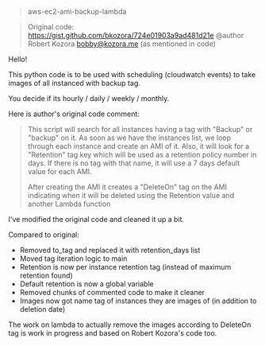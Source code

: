 > aws-ec2-ami-backup-lambda

> Original code: https://gist.github.com/bkozora/724e01903a9ad481d21e
> @author Robert Kozora <bobby@kozora.me> (as mentioned in code)

Hello!

This python code is to be used with scheduling (cloudwatch events) to take images of all instanced with backup tag.

You decide if its hourly / daily / weekly / monthly.

Here is author's original code comment:

> This script will search for all instances having a tag with "Backup" or "backup"
> on it. As soon as we have the instances list, we loop through each instance
> and create an AMI of it. Also, it will look for a "Retention" tag key which
> will be used as a retention policy number in days. If there is no tag with
> that name, it will use a 7 days default value for each AMI.
>
> After creating the AMI it creates a "DeleteOn" tag on the AMI indicating when
> it will be deleted using the Retention value and another Lambda function 

I've modified the original code and cleaned it up a bit.

Compared to original:

* Removed to_tag and replaced it with retention_days list
* Moved tag iteration logic to main
* Retention is now per instance retention tag (instead of maximum retention found)
* Default retention is now a global variable
* Removed chunks of commented code to make it cleaner
* Images now got name tag of instances they are images of (in addition to deletion date)


The work on lambda to actually remove the images according to DeleteOn tag 
is work in progress and based on Robert Kozora's code too.

